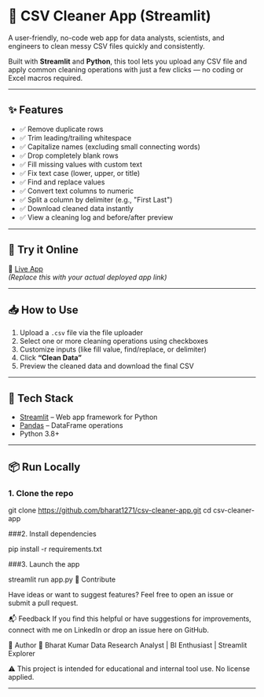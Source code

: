 # 🧹 CSV Cleaner App (Streamlit)

A user-friendly, no-code web app for data analysts, scientists, and engineers to clean messy CSV files quickly and consistently.

Built with **Streamlit** and **Python**, this tool lets you upload any CSV file and apply common cleaning operations with just a few clicks — no coding or Excel macros required.

---

## ✨ Features

- ✅ Remove duplicate rows  
- ✅ Trim leading/trailing whitespace  
- ✅ Capitalize names (excluding small connecting words)  
- ✅ Drop completely blank rows  
- ✅ Fill missing values with custom text  
- ✅ Fix text case (lower, upper, or title)  
- ✅ Find and replace values  
- ✅ Convert text columns to numeric  
- ✅ Split a column by delimiter (e.g., \"First Last\")  
- ✅ Download cleaned data instantly  
- ✅ View a cleaning log and before/after preview  

---

## 🚀 Try it Online

🔗 [Live App](https://bh-csv-cleaner-app.streamlit.app/)  
*(Replace this with your actual deployed app link)*

---

## 📥 How to Use

1. Upload a `.csv` file via the file uploader
2. Select one or more cleaning operations using checkboxes
3. Customize inputs (like fill value, find/replace, or delimiter)
4. Click **“Clean Data”**  
5. Preview the cleaned data and download the final CSV

---

## 🧰 Tech Stack

- [Streamlit](https://streamlit.io/) – Web app framework for Python
- [Pandas](https://pandas.pydata.org/) – DataFrame operations
- Python 3.8+

---
## 📦 Run Locally

### 1. Clone the repo

git clone https://github.com/bharat1271/csv-cleaner-app.git
cd csv-cleaner-app

###2. Install dependencies

pip install -r requirements.txt

###3. Launch the app

streamlit run app.py
🤝 Contribute

Have ideas or want to suggest features?
Feel free to open an issue or submit a pull request.

📬 Feedback
If you find this helpful or have suggestions for improvements, connect with me on LinkedIn or drop an issue here on GitHub.

🧠 Author
👤 Bharat Kumar
Data Research Analyst | BI Enthusiast | Streamlit Explorer


⚠️ This project is intended for educational and internal tool use. No license applied.

---


